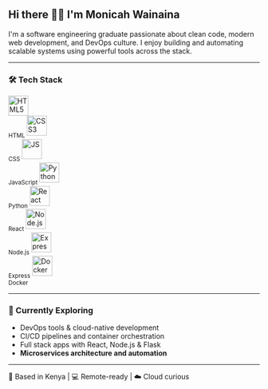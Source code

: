 <h2>Hi there 👋🏾 I'm Monicah Wainaina</h2>

I'm a software engineering graduate passionate about clean code, modern web development, and DevOps culture. I enjoy building and automating scalable systems using powerful tools across the stack.

---

### 🛠️ Tech Stack

<p align="left">
  <img src="https://cdn.jsdelivr.net/gh/devicons/devicon/icons/html5/html5-original.svg" height="40" alt="HTML5"/>
  <br><sub>HTML</sub>
  
  <img src="https://cdn.jsdelivr.net/gh/devicons/devicon/icons/css3/css3-original.svg" height="40" alt="CSS3"/>
  <br><sub>CSS</sub>
  
  <img src="https://cdn.jsdelivr.net/gh/devicons/devicon/icons/javascript/javascript-original.svg" height="40" alt="JS"/>
  <br><sub>JavaScript</sub>
  
  <img src="https://cdn.jsdelivr.net/gh/devicons/devicon/icons/python/python-original.svg" height="40" alt="Python"/>
  <br><sub>Python</sub>
  
  <img src="https://cdn.jsdelivr.net/gh/devicons/devicon/icons/react/react-original.svg" height="40" alt="React"/>
  <br><sub>React</sub>
  
  <img src="https://cdn.jsdelivr.net/gh/devicons/devicon/icons/nodejs/nodejs-original.svg" height="40" alt="Node.js"/>
  <br><sub>Node.js</sub>
  
  <img src="https://cdn.jsdelivr.net/gh/devicons/devicon/icons/express/express-original.svg" height="40" alt="Express"/>
  <br><sub>Express</sub>
  
  <img src="https://cdn.jsdelivr.net/gh/devicons/devicon/icons/docker/docker-original.svg" height="40" alt="Docker"/>
  <br><sub>Docker</sub>
</p>


---

### 🌱 Currently Exploring
- DevOps tools & cloud-native development  
- CI/CD pipelines and container orchestration  
- Full stack apps with React, Node.js & Flask  
- **Microservices architecture and automation**

---

📍 Based in Kenya | 💻 Remote-ready | ☁️ Cloud curious


<!--
**MonicahWainaina/MonicahWainaina** is a ✨ _special_ ✨ repository because its `README.md` (this file) appears on your GitHub profile.

Here are some ideas to get you started:

- 🔭 I’m currently working on ...
- 🌱 I’m currently learning ...
- 👯 I’m looking to collaborate on ...
- 🤔 I’m looking for help with ...
- 💬 Ask me about ...
- 📫 How to reach me: ...
- 😄 Pronouns: ...
- ⚡ Fun fact: ...
-->
